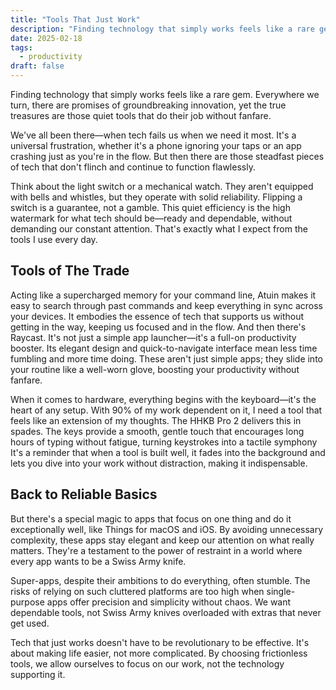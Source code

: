 ```yaml
---
title: "Tools That Just Work"
description: "Finding technology that simply works feels like a rare gem. Everywhere we turn, there are promises of groundbreaking innovation, yet the true treasures are those quiet tools that do their job without fanfare."
date: 2025-02-18
tags:
  - productivity
draft: false
---
```


Finding technology that simply works feels like a rare gem. Everywhere we turn, there are promises of groundbreaking innovation, yet the true treasures are those quiet tools that do their job without fanfare.

We've all been there—when tech fails us when we need it most. It's a universal frustration, whether it's a phone ignoring your taps or an app crashing just as you're in the flow. But then there are those steadfast pieces of tech that don't flinch and continue to function flawlessly.

Think about the light switch or a mechanical watch. They aren't equipped with bells and whistles, but they operate with solid reliability. Flipping a switch is a guarantee, not a gamble. This quiet efficiency is the high watermark for what tech should be—ready and dependable, without demanding our constant attention. That's exactly what I expect from the tools I use every day.

## Tools of The Trade

Acting like a supercharged memory for your command line, Atuin makes it easy to search through past commands and keep everything in sync across your devices. It embodies the essence of tech that supports us without getting in the way, keeping us focused and in the flow. And then there's Raycast. It's not just a simple app launcher—it's a full-on productivity booster. Its elegant design and quick-to-navigate interface mean less time fumbling and more time doing. These aren't just simple apps; they slide into your routine like a well-worn glove, boosting your productivity without fanfare.

When it comes to hardware, everything begins with the keyboard—it's the heart of any setup. With 90% of my work dependent on it, I need a tool that feels like an extension of my thoughts. The HHKB Pro 2 delivers this in spades. The keys provide a smooth, gentle touch that encourages long hours of typing without fatigue, turning keystrokes into a tactile symphony It's a reminder that when a tool is built well, it fades into the background and lets you dive into your work without distraction, making it indispensable.

## Back to Reliable Basics

But there's a special magic to apps that focus on one thing and do it exceptionally well, like Things for macOS and iOS. By avoiding unnecessary complexity, these apps stay elegant and keep our attention on what really matters. They're a testament to the power of restraint in a world where every app wants to be a Swiss Army knife.

Super-apps, despite their ambitions to do everything, often stumble. The risks of relying on such cluttered platforms are too high when single-purpose apps offer precision and simplicity without chaos. We want dependable tools, not Swiss Army knives overloaded with extras that never get used.

Tech that just works doesn't have to be revolutionary to be effective. It's about making life easier, not more complicated. By choosing frictionless tools, we allow ourselves to focus on our work, not the technology supporting it.
